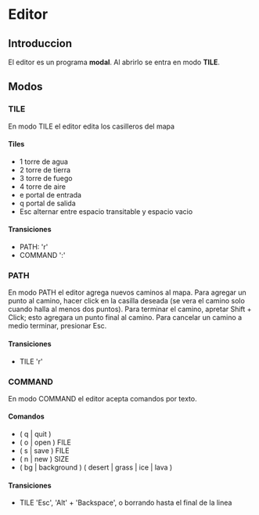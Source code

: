 # Editor

## Introduccion

El editor es un programa **modal**. Al abrirlo se entra en modo **TILE**.

## Modos

### TILE
En modo TILE el editor edita los casilleros del mapa

#### Tiles
* 1 torre de agua
* 2 torre de tierra
* 3 torre de fuego
* 4 torre de aire
* e portal de entrada
* q portal de salida
* Esc alternar entre espacio transitable y espacio vacio

#### Transiciones
* PATH: 'r'
* COMMAND ':'

### PATH
En modo PATH el editor agrega nuevos caminos al mapa.  Para agregar un
punto al camino, hacer click en la casilla deseada (se vera el camino
solo cuando halla al menos dos puntos).  Para terminar el camino,
apretar Shift + Click; esto agregara un punto final al camino.
Para cancelar un camino a medio terminar, presionar Esc.

#### Transiciones
* TILE 'r'

### COMMAND
En modo COMMAND el editor acepta comandos por texto.

#### Comandos
* ( q | quit )
* ( o | open ) FILE
* ( s | save ) FILE
* ( n | new ) SIZE
* ( bg | background ) ( desert | grass | ice | lava )

#### Transiciones
* TILE 'Esc', 'Alt' + 'Backspace', o borrando hasta el final de la linea
